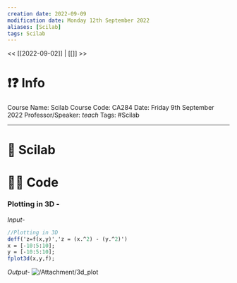```yaml
---
creation date: 2022-09-09
modification date: Monday 12th September 2022
aliases: [Scilab]
tags: Scilab
---
```


<< [[2022-09-02]] | [[]] >>

# ❗❓ Info
Course Name: Scilab
Course Code: CA284
Date: Friday 9th September 2022
Professor/Speaker: *teach*
Tags: #Scilab 

---
# 📑 Scilab

# 👨‍💻 Code

### Plotting in 3D -

*Input-*
```scilab
//Plotting in 3D
deff('z=f(x,y)','z = (x.^2) - (y.^2)')
x = [-10:5:10];
y = [-10:5:10];
fplot3d(x,y,f);
```

*Output-*
 ![/Attachment/3d_plot](3d_plot.png)